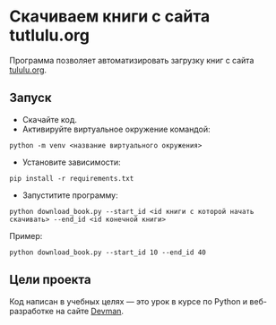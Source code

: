 # Скачиваем книги с сайта tutlulu.org

Программа позволяет автоматизировать загрузку книг с сайта [tululu.org](https://tululu.org/).

## Запуск

- Скачайте код.
- Активируйте виртуальное окружение командой:
```
python -m venv <название виртуального окружения>
```
- Установите зависимости: 
```
pip install -r requirements.txt
```
- Запуститите программу:
```
python download_book.py --start_id <id книги с которой начать скачивать> --end_id <id конечной книги>
```
Пример:
```
python download_book.py --start_id 10 --end_id 40
```

## Цели проекта

Код написан в учебных целях — это урок в курсе по Python и веб-разработке на сайте [Devman](https://dvmn.org).

